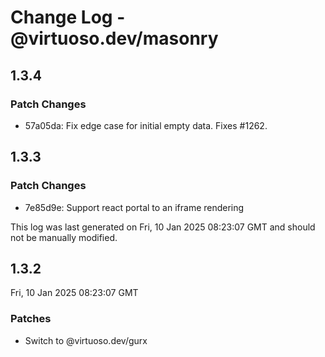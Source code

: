 # Change Log - @virtuoso.dev/masonry

## 1.3.4

### Patch Changes

- 57a05da: Fix edge case for initial empty data. Fixes #1262.

## 1.3.3

### Patch Changes

- 7e85d9e: Support react portal to an iframe rendering

This log was last generated on Fri, 10 Jan 2025 08:23:07 GMT and should not be manually modified.

## 1.3.2

Fri, 10 Jan 2025 08:23:07 GMT

### Patches

- Switch to @virtuoso.dev/gurx
